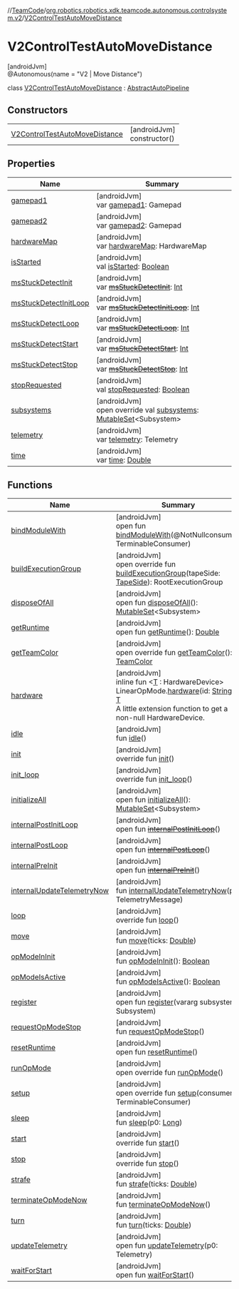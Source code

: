 //[TeamCode](../../../index.md)/[org.robotics.robotics.xdk.teamcode.autonomous.controlsystem.v2](../index.md)/[V2ControlTestAutoMoveDistance](index.md)

# V2ControlTestAutoMoveDistance

[androidJvm]\
@Autonomous(name = &quot;V2 | Move Distance&quot;)

class [V2ControlTestAutoMoveDistance](index.md) : [AbstractAutoPipeline](../../org.robotics.robotics.xdk.teamcode.autonomous/-abstract-auto-pipeline/index.md)

## Constructors

| | |
|---|---|
| [V2ControlTestAutoMoveDistance](-v2-control-test-auto-move-distance.md) | [androidJvm]<br>constructor() |

## Properties

| Name | Summary |
|---|---|
| [gamepad1](../../org.robotics.robotics.xdk.teamcode.mono/-mono-test-e-group-autonomous/index.md#1533398127%2FProperties%2F863896225) | [androidJvm]<br>var [gamepad1](../../org.robotics.robotics.xdk.teamcode.mono/-mono-test-e-group-autonomous/index.md#1533398127%2FProperties%2F863896225): Gamepad |
| [gamepad2](../../org.robotics.robotics.xdk.teamcode.mono/-mono-test-e-group-autonomous/index.md#1564417934%2FProperties%2F863896225) | [androidJvm]<br>var [gamepad2](../../org.robotics.robotics.xdk.teamcode.mono/-mono-test-e-group-autonomous/index.md#1564417934%2FProperties%2F863896225): Gamepad |
| [hardwareMap](../../org.robotics.robotics.xdk.teamcode.mono/-mono-test-e-group-autonomous/index.md#-1397214969%2FProperties%2F863896225) | [androidJvm]<br>var [hardwareMap](../../org.robotics.robotics.xdk.teamcode.mono/-mono-test-e-group-autonomous/index.md#-1397214969%2FProperties%2F863896225): HardwareMap |
| [isStarted](../../org.robotics.robotics.xdk.teamcode.mono/-mono-test-e-group-autonomous/index.md#1892877380%2FProperties%2F863896225) | [androidJvm]<br>val [isStarted](../../org.robotics.robotics.xdk.teamcode.mono/-mono-test-e-group-autonomous/index.md#1892877380%2FProperties%2F863896225): [Boolean](https://kotlinlang.org/api/latest/jvm/stdlib/kotlin/-boolean/index.html) |
| [msStuckDetectInit](../../org.robotics.robotics.xdk.teamcode.mono/-mono-test-e-group-autonomous/index.md#1483349743%2FProperties%2F863896225) | [androidJvm]<br>var [~~msStuckDetectInit~~](../../org.robotics.robotics.xdk.teamcode.mono/-mono-test-e-group-autonomous/index.md#1483349743%2FProperties%2F863896225): [Int](https://kotlinlang.org/api/latest/jvm/stdlib/kotlin/-int/index.html) |
| [msStuckDetectInitLoop](../../org.robotics.robotics.xdk.teamcode.mono/-mono-test-e-group-autonomous/index.md#-553001045%2FProperties%2F863896225) | [androidJvm]<br>var [~~msStuckDetectInitLoop~~](../../org.robotics.robotics.xdk.teamcode.mono/-mono-test-e-group-autonomous/index.md#-553001045%2FProperties%2F863896225): [Int](https://kotlinlang.org/api/latest/jvm/stdlib/kotlin/-int/index.html) |
| [msStuckDetectLoop](../../org.robotics.robotics.xdk.teamcode.mono/-mono-test-e-group-autonomous/index.md#363588571%2FProperties%2F863896225) | [androidJvm]<br>var [~~msStuckDetectLoop~~](../../org.robotics.robotics.xdk.teamcode.mono/-mono-test-e-group-autonomous/index.md#363588571%2FProperties%2F863896225): [Int](https://kotlinlang.org/api/latest/jvm/stdlib/kotlin/-int/index.html) |
| [msStuckDetectStart](../../org.robotics.robotics.xdk.teamcode.mono/-mono-test-e-group-autonomous/index.md#427944857%2FProperties%2F863896225) | [androidJvm]<br>var [~~msStuckDetectStart~~](../../org.robotics.robotics.xdk.teamcode.mono/-mono-test-e-group-autonomous/index.md#427944857%2FProperties%2F863896225): [Int](https://kotlinlang.org/api/latest/jvm/stdlib/kotlin/-int/index.html) |
| [msStuckDetectStop](../../org.robotics.robotics.xdk.teamcode.mono/-mono-test-e-group-autonomous/index.md#-409341632%2FProperties%2F863896225) | [androidJvm]<br>var [~~msStuckDetectStop~~](../../org.robotics.robotics.xdk.teamcode.mono/-mono-test-e-group-autonomous/index.md#-409341632%2FProperties%2F863896225): [Int](https://kotlinlang.org/api/latest/jvm/stdlib/kotlin/-int/index.html) |
| [stopRequested](../../org.robotics.robotics.xdk.teamcode.mono/-mono-test-e-group-autonomous/index.md#-1991443121%2FProperties%2F863896225) | [androidJvm]<br>val [stopRequested](../../org.robotics.robotics.xdk.teamcode.mono/-mono-test-e-group-autonomous/index.md#-1991443121%2FProperties%2F863896225): [Boolean](https://kotlinlang.org/api/latest/jvm/stdlib/kotlin/-boolean/index.html) |
| [subsystems](../../org.robotics.robotics.xdk.teamcode.autonomous/-abstract-auto-pipeline/subsystems.md) | [androidJvm]<br>open override val [subsystems](../../org.robotics.robotics.xdk.teamcode.autonomous/-abstract-auto-pipeline/subsystems.md): [MutableSet](https://kotlinlang.org/api/latest/jvm/stdlib/kotlin.collections/-mutable-set/index.html)&lt;Subsystem&gt; |
| [telemetry](../../org.robotics.robotics.xdk.teamcode.mono/-mono-test-e-group-autonomous/index.md#1097975490%2FProperties%2F863896225) | [androidJvm]<br>var [telemetry](../../org.robotics.robotics.xdk.teamcode.mono/-mono-test-e-group-autonomous/index.md#1097975490%2FProperties%2F863896225): Telemetry |
| [time](../../org.robotics.robotics.xdk.teamcode.mono/-mono-test-e-group-autonomous/index.md#-591827947%2FProperties%2F863896225) | [androidJvm]<br>var [time](../../org.robotics.robotics.xdk.teamcode.mono/-mono-test-e-group-autonomous/index.md#-591827947%2FProperties%2F863896225): [Double](https://kotlinlang.org/api/latest/jvm/stdlib/kotlin/-double/index.html) |

## Functions

| Name | Summary |
|---|---|
| [bindModuleWith](../../org.robotics.robotics.xdk.teamcode.autonomous.testing/-isolated-auto-testing/index.md#1091412264%2FFunctions%2F863896225) | [androidJvm]<br>open fun [bindModuleWith](../../org.robotics.robotics.xdk.teamcode.autonomous.testing/-isolated-auto-testing/index.md#1091412264%2FFunctions%2F863896225)(@NotNullconsumer: TerminableConsumer) |
| [buildExecutionGroup](build-execution-group.md) | [androidJvm]<br>open override fun [buildExecutionGroup](build-execution-group.md)(tapeSide: [TapeSide](../../org.robotics.robotics.xdk.teamcode.autonomous.detection/-tape-side/index.md)): RootExecutionGroup |
| [disposeOfAll](../../org.robotics.robotics.xdk.teamcode.autonomous.testing/-isolated-auto-testing/index.md#-1091733938%2FFunctions%2F863896225) | [androidJvm]<br>open fun [disposeOfAll](../../org.robotics.robotics.xdk.teamcode.autonomous.testing/-isolated-auto-testing/index.md#-1091733938%2FFunctions%2F863896225)(): [MutableSet](https://kotlinlang.org/api/latest/jvm/stdlib/kotlin.collections/-mutable-set/index.html)&lt;Subsystem&gt; |
| [getRuntime](../../org.robotics.robotics.xdk.teamcode.mono/-mono-test-e-group-autonomous/index.md#503260448%2FFunctions%2F863896225) | [androidJvm]<br>open fun [getRuntime](../../org.robotics.robotics.xdk.teamcode.mono/-mono-test-e-group-autonomous/index.md#503260448%2FFunctions%2F863896225)(): [Double](https://kotlinlang.org/api/latest/jvm/stdlib/kotlin/-double/index.html) |
| [getTeamColor](get-team-color.md) | [androidJvm]<br>open override fun [getTeamColor](get-team-color.md)(): [TeamColor](../../org.robotics.robotics.xdk.teamcode.autonomous.detection/-team-color/index.md) |
| [hardware](../../org.robotics.robotics.xdk.teamcode.autonomous/hardware.md) | [androidJvm]<br>inline fun &lt;[T](../../org.robotics.robotics.xdk.teamcode.autonomous/hardware.md) : HardwareDevice&gt; LinearOpMode.[hardware](../../org.robotics.robotics.xdk.teamcode.autonomous/hardware.md)(id: [String](https://kotlinlang.org/api/latest/jvm/stdlib/kotlin/-string/index.html)): [T](../../org.robotics.robotics.xdk.teamcode.autonomous/hardware.md)<br>A little extension function to get a non-null HardwareDevice. |
| [idle](../../org.robotics.robotics.xdk.teamcode.mono/-mono-test-e-group-autonomous/index.md#-945285709%2FFunctions%2F863896225) | [androidJvm]<br>fun [idle](../../org.robotics.robotics.xdk.teamcode.mono/-mono-test-e-group-autonomous/index.md#-945285709%2FFunctions%2F863896225)() |
| [init](../../org.robotics.robotics.xdk.teamcode.mono/-mono-test-e-group-autonomous/index.md#-1617228809%2FFunctions%2F863896225) | [androidJvm]<br>override fun [init](../../org.robotics.robotics.xdk.teamcode.mono/-mono-test-e-group-autonomous/index.md#-1617228809%2FFunctions%2F863896225)() |
| [init_loop](../../org.robotics.robotics.xdk.teamcode.mono/-mono-test-e-group-autonomous/index.md#-493667936%2FFunctions%2F863896225) | [androidJvm]<br>override fun [init_loop](../../org.robotics.robotics.xdk.teamcode.mono/-mono-test-e-group-autonomous/index.md#-493667936%2FFunctions%2F863896225)() |
| [initializeAll](../../org.robotics.robotics.xdk.teamcode.autonomous.testing/-isolated-auto-testing/index.md#-1012677936%2FFunctions%2F863896225) | [androidJvm]<br>open fun [initializeAll](../../org.robotics.robotics.xdk.teamcode.autonomous.testing/-isolated-auto-testing/index.md#-1012677936%2FFunctions%2F863896225)(): [MutableSet](https://kotlinlang.org/api/latest/jvm/stdlib/kotlin.collections/-mutable-set/index.html)&lt;Subsystem&gt; |
| [internalPostInitLoop](../../org.robotics.robotics.xdk.teamcode.mono/-mono-test-e-group-autonomous/index.md#832637297%2FFunctions%2F863896225) | [androidJvm]<br>open fun [~~internalPostInitLoop~~](../../org.robotics.robotics.xdk.teamcode.mono/-mono-test-e-group-autonomous/index.md#832637297%2FFunctions%2F863896225)() |
| [internalPostLoop](../../org.robotics.robotics.xdk.teamcode.mono/-mono-test-e-group-autonomous/index.md#-180688735%2FFunctions%2F863896225) | [androidJvm]<br>open fun [~~internalPostLoop~~](../../org.robotics.robotics.xdk.teamcode.mono/-mono-test-e-group-autonomous/index.md#-180688735%2FFunctions%2F863896225)() |
| [internalPreInit](../../org.robotics.robotics.xdk.teamcode.mono/-mono-test-e-group-autonomous/index.md#958221314%2FFunctions%2F863896225) | [androidJvm]<br>open fun [~~internalPreInit~~](../../org.robotics.robotics.xdk.teamcode.mono/-mono-test-e-group-autonomous/index.md#958221314%2FFunctions%2F863896225)() |
| [internalUpdateTelemetryNow](../../org.robotics.robotics.xdk.teamcode.mono/-mono-test-e-group-autonomous/index.md#949931346%2FFunctions%2F863896225) | [androidJvm]<br>fun [internalUpdateTelemetryNow](../../org.robotics.robotics.xdk.teamcode.mono/-mono-test-e-group-autonomous/index.md#949931346%2FFunctions%2F863896225)(p0: TelemetryMessage) |
| [loop](../../org.robotics.robotics.xdk.teamcode.mono/-mono-test-e-group-autonomous/index.md#1557977315%2FFunctions%2F863896225) | [androidJvm]<br>override fun [loop](../../org.robotics.robotics.xdk.teamcode.mono/-mono-test-e-group-autonomous/index.md#1557977315%2FFunctions%2F863896225)() |
| [move](../../org.robotics.robotics.xdk.teamcode.autonomous/-abstract-auto-pipeline/move.md) | [androidJvm]<br>fun [move](../../org.robotics.robotics.xdk.teamcode.autonomous/-abstract-auto-pipeline/move.md)(ticks: [Double](https://kotlinlang.org/api/latest/jvm/stdlib/kotlin/-double/index.html)) |
| [opModeInInit](../../org.robotics.robotics.xdk.teamcode.mono/-mono-test-e-group-autonomous/index.md#1015161614%2FFunctions%2F863896225) | [androidJvm]<br>fun [opModeInInit](../../org.robotics.robotics.xdk.teamcode.mono/-mono-test-e-group-autonomous/index.md#1015161614%2FFunctions%2F863896225)(): [Boolean](https://kotlinlang.org/api/latest/jvm/stdlib/kotlin/-boolean/index.html) |
| [opModeIsActive](../../org.robotics.robotics.xdk.teamcode.mono/-mono-test-e-group-autonomous/index.md#-911330061%2FFunctions%2F863896225) | [androidJvm]<br>fun [opModeIsActive](../../org.robotics.robotics.xdk.teamcode.mono/-mono-test-e-group-autonomous/index.md#-911330061%2FFunctions%2F863896225)(): [Boolean](https://kotlinlang.org/api/latest/jvm/stdlib/kotlin/-boolean/index.html) |
| [register](../../org.robotics.robotics.xdk.teamcode.autonomous.testing/-isolated-auto-testing/index.md#-1973601324%2FFunctions%2F863896225) | [androidJvm]<br>open fun [register](../../org.robotics.robotics.xdk.teamcode.autonomous.testing/-isolated-auto-testing/index.md#-1973601324%2FFunctions%2F863896225)(vararg subsystem: Subsystem) |
| [requestOpModeStop](../../org.robotics.robotics.xdk.teamcode.mono/-mono-test-e-group-autonomous/index.md#-765560122%2FFunctions%2F863896225) | [androidJvm]<br>fun [requestOpModeStop](../../org.robotics.robotics.xdk.teamcode.mono/-mono-test-e-group-autonomous/index.md#-765560122%2FFunctions%2F863896225)() |
| [resetRuntime](../../org.robotics.robotics.xdk.teamcode.mono/-mono-test-e-group-autonomous/index.md#1757147609%2FFunctions%2F863896225) | [androidJvm]<br>open fun [resetRuntime](../../org.robotics.robotics.xdk.teamcode.mono/-mono-test-e-group-autonomous/index.md#1757147609%2FFunctions%2F863896225)() |
| [runOpMode](../../org.robotics.robotics.xdk.teamcode.autonomous/-abstract-auto-pipeline/run-op-mode.md) | [androidJvm]<br>open override fun [runOpMode](../../org.robotics.robotics.xdk.teamcode.autonomous/-abstract-auto-pipeline/run-op-mode.md)() |
| [setup](../../org.robotics.robotics.xdk.teamcode.autonomous.testing/-isolated-auto-testing/index.md#-1456822251%2FFunctions%2F863896225) | [androidJvm]<br>open override fun [setup](../../org.robotics.robotics.xdk.teamcode.autonomous.testing/-isolated-auto-testing/index.md#-1456822251%2FFunctions%2F863896225)(consumer: TerminableConsumer) |
| [sleep](../../org.robotics.robotics.xdk.teamcode.mono/-mono-test-e-group-autonomous/index.md#-1955259651%2FFunctions%2F863896225) | [androidJvm]<br>fun [sleep](../../org.robotics.robotics.xdk.teamcode.mono/-mono-test-e-group-autonomous/index.md#-1955259651%2FFunctions%2F863896225)(p0: [Long](https://kotlinlang.org/api/latest/jvm/stdlib/kotlin/-long/index.html)) |
| [start](../../org.robotics.robotics.xdk.teamcode.mono/-mono-test-e-group-autonomous/index.md#-1200709743%2FFunctions%2F863896225) | [androidJvm]<br>override fun [start](../../org.robotics.robotics.xdk.teamcode.mono/-mono-test-e-group-autonomous/index.md#-1200709743%2FFunctions%2F863896225)() |
| [stop](../../org.robotics.robotics.xdk.teamcode.mono/-mono-test-e-group-autonomous/index.md#841039173%2FFunctions%2F863896225) | [androidJvm]<br>override fun [stop](../../org.robotics.robotics.xdk.teamcode.mono/-mono-test-e-group-autonomous/index.md#841039173%2FFunctions%2F863896225)() |
| [strafe](../../org.robotics.robotics.xdk.teamcode.autonomous/-abstract-auto-pipeline/strafe.md) | [androidJvm]<br>fun [strafe](../../org.robotics.robotics.xdk.teamcode.autonomous/-abstract-auto-pipeline/strafe.md)(ticks: [Double](https://kotlinlang.org/api/latest/jvm/stdlib/kotlin/-double/index.html)) |
| [terminateOpModeNow](../../org.robotics.robotics.xdk.teamcode.mono/-mono-test-e-group-autonomous/index.md#-167858447%2FFunctions%2F863896225) | [androidJvm]<br>fun [terminateOpModeNow](../../org.robotics.robotics.xdk.teamcode.mono/-mono-test-e-group-autonomous/index.md#-167858447%2FFunctions%2F863896225)() |
| [turn](../../org.robotics.robotics.xdk.teamcode.autonomous/-abstract-auto-pipeline/turn.md) | [androidJvm]<br>fun [turn](../../org.robotics.robotics.xdk.teamcode.autonomous/-abstract-auto-pipeline/turn.md)(ticks: [Double](https://kotlinlang.org/api/latest/jvm/stdlib/kotlin/-double/index.html)) |
| [updateTelemetry](../../org.robotics.robotics.xdk.teamcode.mono/-mono-test-e-group-autonomous/index.md#1080474565%2FFunctions%2F863896225) | [androidJvm]<br>open fun [updateTelemetry](../../org.robotics.robotics.xdk.teamcode.mono/-mono-test-e-group-autonomous/index.md#1080474565%2FFunctions%2F863896225)(p0: Telemetry) |
| [waitForStart](../../org.robotics.robotics.xdk.teamcode.mono/-mono-test-e-group-autonomous/index.md#246695705%2FFunctions%2F863896225) | [androidJvm]<br>open fun [waitForStart](../../org.robotics.robotics.xdk.teamcode.mono/-mono-test-e-group-autonomous/index.md#246695705%2FFunctions%2F863896225)() |
